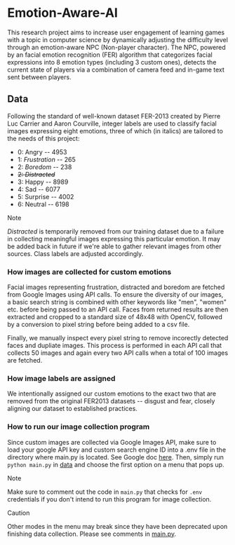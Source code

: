 # Emotion-Aware-AI
This research project aims to increase user engagement of learning games with a topic in computer science by dynamically adjusting the difficulty level through an emotion-aware NPC (Non-player character). The NPC, powered by an facial emotion recognition (FER) algorithm that categorizes facial expressions into 8 emotion types (including 3 custom ones), detects the current state of players via a combination of camera feed and in-game text sent between players.

## Data
Following the standard of well-known dataset FER-2013 created by Pierre Luc Carrier and Aaron Courville, integer labels are used to classify facial images expressing eight emotions, three of which (in italics) are tailored to the needs of this project:
- 0: Angry -- 4953
- 1: *Frustration* -- 265
- 2: *Boredom* -- 238
- ~~2: *Distracted*~~
- 3: Happy -- 8989
- 4: Sad -- 6077
- 5: Surprise -- 4002
- 6: Neutral -- 6198
> [!Note]
> *Distracted* is temporarily removed from our training dataset due to a failure in collecting meaningful images expressing this particular emotion. It may be added back in future if we're able to gather relevant images from other sources. Class labels are adjusted accordingly.

### How images are collected for custom emotions
Facial images representing frustration, distracted and boredom are fetched from Google Images using API calls. To ensure the diversity of our images, a basic search string is combined with other keywords like "men", "women" etc. before being passed to an API call. Faces from returned results are then extracted and cropped to a standard size of 48x48 with OpenCV, followed by a conversion to pixel string before being added to a csv file.

Finally, we manually inspect every pixel string to remove incorectly detected faces and dupliate images. This process is performed in each API call that collects 50 images and again every two API calls when a total of 100 images are fetched. 

### How image labels are assigned
We intentionally assigned our custom emotions to the exact two that are removed from the original FER2013 datasets -- disgust and fear, closely aligning our dataset to established practices.

### How to run our image collection program
Since custom images are collected via Google Images API, make sure to load your google API key and custom search engine ID into a .env file in the directory where main.py is located. See Google doc [here](https://developers.google.com/custom-search/v1/overview). Then, simply run `python main.py` in [data](data/main.py) and choose the first option on a menu that pops up.
> [!Note]
> Make sure to comment out the code in `main.py` that checks for `.env` credentials if you don't intend to run this program for image collection. 

> [!CAUTION]
> Other modes in the menu may break since they have been deprecated upon finishing data collection. Please see comments in [main.py](data/main.py). 

